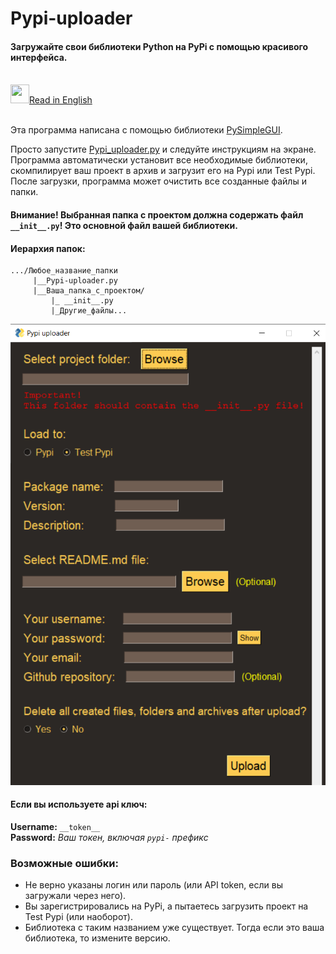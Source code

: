 # Pypi-uploader
#### Загружайте свои библиотеки Python на PyPi с помощью красивого интерфейса.

</br>
<a href="README.md" ><img src="https://emojio.ru/images/twitter-64/1f1fa-1f1f8.png" width="30" height="30"></img>Read in English</a>
</br></br>

Эта программа написана с помощью библиотеки <a href="https://pypi.org/project/PySimpleGUI/">PySimpleGUI</a>.

Просто запустите <a href="Pypi_uploader.py">Pypi_uploader.py</a> и следуйте инструкциям на экране.</br>
Программа автоматически установит все необходимые библиотеки, скомпилирует ваш проект в архив и загрузит его на Pypi или Test Pypi.</br>
После загрузки, программа может очистить все созданные файлы и папки.

#### Внимание! Выбранная папка с проектом должна содержать файл ```__init__.py```! Это основной файл вашей библиотеки.

#### Иерархия папок:
```
.../Любое_название_папки
     |__Pypi-uploader.py
     |__Ваша_папка_с_проектом/
         |_ __init__.py
         |_Другие_файлы...
```
<img src="Image.png"></img>

#### Если вы используете api ключ:

**Username:** ```__token__``` </br>
**Password:** *Ваш токен, включая ```pypi-``` префикс*

### Возможные ошибки:
<ul>
<li>Не верно указаны логин или пароль (или API token, если вы загружали через него).</li>
<li>Вы зарегистрировались на PyPi, а пытаетесь загрузить проект на Test Pypi (или наоборот).</li>
<li>Библиотека с таким названием уже существует. Тогда если это ваша библиотека, то измените версию.</li>
</ul>
